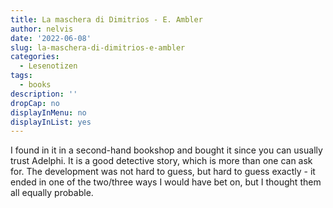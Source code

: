 ```yaml
---
title: La maschera di Dimitrios - E. Ambler
author: nelvis
date: '2022-06-08'
slug: la-maschera-di-dimitrios-e-ambler
categories:
  - Lesenotizen
tags:
  - books
description: ''
dropCap: no
displayInMenu: no
displayInList: yes
---
```


I found in it in a second-hand bookshop and bought it since you can usually trust Adelphi. It is a good detective story, which is more than one can ask for. The development was not hard to guess, but hard to guess exactly - it ended in one of the two/three ways I would have bet on, but I thought them all equally probable.